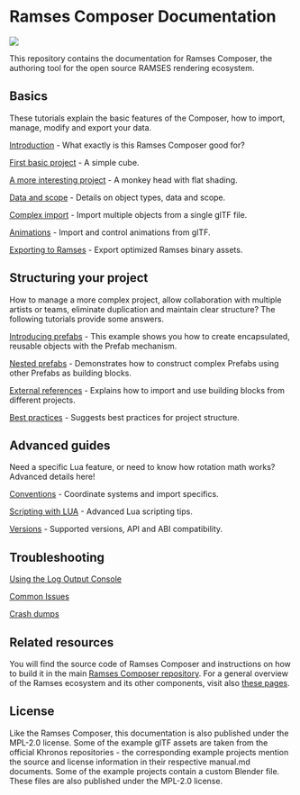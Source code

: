 <!--
SPDX-License-Identifier: MPL-2.0

This file is part of Ramses Composer
(see https://github.com/GENIVI/ramses-composer-docs).

This Source Code Form is subject to the terms of the Mozilla Public License, v. 2.0.
If a copy of the MPL was not distributed with this file, You can obtain one at http://mozilla.org/MPL/2.0/.
-->
# Ramses Composer Documentation

![](ramses-composer-logo.png)

This repository contains the documentation for Ramses Composer, the authoring tool for the open source RAMSES rendering ecosystem.

## Basics

These tutorials explain the basic features of the Composer, how to import, manage, modify and export
your data.

[Introduction](introduction/manual.md) - What exactly is this Ramses Composer good for?

[First basic project](./hello_world/manual.md) - A simple cube.

[A more interesting project](./monkey/manual.md) - A monkey head with flat shading.

[Data and scope](./data_and_scopes/manual.md) - Details on object types, data and scope.

[Complex import](./complex_import/manual.md) - Import multiple objects from a single glTF file.

[Animations](./animations/manual.md) - Import and control animations from glTF.

[Exporting to Ramses](./export/manual.md) - Export optimized Ramses binary assets.

## Structuring your project

How to manage a more complex project, allow collaboration with multiple artists or teams,
eliminate duplication and maintain clear structure? The following tutorials provide some answers.

[Introducing prefabs](prefabs/manual.md) - This example shows you how to create encapsulated, reusable objects with the Prefab mechanism.

[Nested prefabs](nested_prefabs/manual.md) - Demonstrates how to construct complex Prefabs using other Prefabs as building blocks.

[External references](external_references/manual.md) - Explains how to import and use building blocks from different projects.

[Best practices](./best_practices/manual.md) - Suggests best practices for project structure.

## Advanced guides

Need a specific Lua feature, or need to know how rotation math works? Advanced details here!

[Conventions](./conventions/manual.md) - Coordinate systems and import specifics.

[Scripting with LUA](./lua_syntax/manual.md) - Advanced Lua scripting tips.

[Versions](./versions/manual.md) - Supported versions, API and ABI compatibility.

## Troubleshooting

[Using the Log Output Console](using_log_console/manual.md)

[Common Issues](common_issues/manual.md)

[Crash dumps](crash_dumps/manual.md)


## Related resources

You will find the source code of Ramses Composer and instructions on how to build it in the main [Ramses Composer repository](https://github.com/GENIVI/ramses-composer). For a general overview of the Ramses ecosystem and its other components, visit
also [these pages](https://ramses-sdk.readthedocs.io/).

## License

Like the Ramses Composer, this documentation is also published under the MPL-2.0 license.
Some of the example glTF assets are taken from the official Khronos repositories - the corresponding
example projects mention the source and license information in their respective manual.md documents.
Some of the example projects contain a custom Blender file. These files are also published under the MPL-2.0 license.
